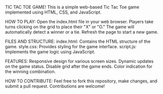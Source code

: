 TIC TAC TOE GAME!
This is a simple web-based Tic Tac Toe game implemented using HTML, CSS, and JavaScript.

HOW TO PLAY:
Open the index.html file in your web browser.
Players take turns clicking on the grid to place their "X" or "O."
The game will automatically detect a winner or a tie.
Refresh the page to start a new game.

FILES AND STRUCTURE:
index.html: Contains the HTML structure of the game.
style.css: Provides styling for the game interface.
script.js: Implements the game logic using JavaScript.

FEATURES:
Responsive design for various screen sizes.
Dynamic updates on the game status.
Disable grid after the game ends.
Color indication for the winning combination.

HOW TO CONTRIBUTE:
Feel free to fork this repository, make changes, and submit a pull request. Contributions are welcome!
